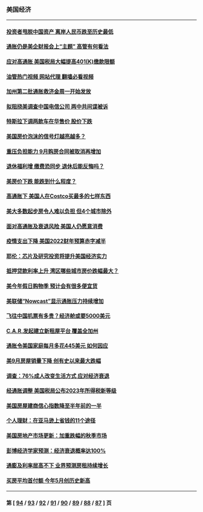 ### 美国经济
---
#### [投资者甩脱中国资产 离岸人民币跌至历史最低](../../pages/ncid1078158/n13852379.md?10260445) 
#### [通胀仍是美企财报会上“主题” 高管有何看法](../../pages/ncid1078158/n13852122.md?10260445) 
#### [应对高通胀 美国税局大幅提高401(K)缴款限额](../../pages/ncid1078158/n13852062.md?10260445) 
#### [油管热门视频 网站代理 翻墙必看视频](http://132.145.103.77:81/youtube.html?10260445)
#### [加州第二批通胀救济金周一开始发放](../../pages/ncid1078158/n13852113.md?10260445) 
#### [拟阻挠美调查中国电信公司 两中共间谍被诉](../../pages/ncid1078158/n13851990.md?10260445) 
#### [特斯拉下调两款车在华售价 股价下跌](../../pages/ncid1078158/n13851833.md?10260445) 
#### [美国房价泡沫的信号灯越亮越多？](../../pages/ncid1078158/n13851656.md?10260445) 
#### [重压负担能力 9月购房合同被取消再增加](../../pages/ncid1078158/n13851540.md?10260445) 
#### [退休福利增 缴费恐同步 退休后能反悔吗？](../../pages/ncid1078158/n13851500.md?10260445) 
#### [美房价下跌 能跌到什么程度？](../../pages/ncid1078158/n13851296.md?10260445) 
#### [高通胀下 美国人在Costco买最多的七样东西](../../pages/ncid1078158/n13850513.md?10260445) 
#### [美大多数起步房令人难以负担 但4个城市除外](../../pages/ncid1078158/n13851009.md?10260445) 
#### [面对高通胀及衰退风险 美国人仍愿意消费](../../pages/ncid1078158/n13850486.md?10260445) 
#### [疫情支出下降 美国2022财年预算赤字减半](../../pages/ncid1078158/n13850467.md?10260445) 
#### [耶伦：芯片及研究投资将提升美国经济实力](../../pages/ncid1078158/n13850392.md?10260445) 
#### [抵押贷款利率上升 湾区哪些城市房价跌幅最大？](../../pages/ncid1078158/n13849921.md?10260445) 
#### [美今年假日购物季 预计会有很多便宜货](../../pages/ncid1078158/n13849658.md?10260445) 
#### [美联储“Nowcast”显示通胀压力持续增加](../../pages/ncid1078158/n13849445.md?10260445) 
#### [飞往中国机票有多贵？经济舱或要5000美元](../../pages/ncid1078158/n13849214.md?10260445) 
#### [C.A.R.发起建立新租屋平台 覆盖全加州](../../pages/ncid1078158/n13849210.md?10260445) 
#### [通胀令美国家庭每月多花445美元 如何因应](../../pages/ncid1078158/n13849024.md?10260445) 
#### [美9月房屋销量下降 创有史以来最大跌幅](../../pages/ncid1078158/n13849021.md?10260445) 
#### [调查：76%成人改变生活方式 应对经济衰退](../../pages/ncid1078158/n13848790.md?10260445) 
#### [经通胀调整 美国税局公布2023年所得税新等级](../../pages/ncid1078158/n13848850.md?10260445) 
#### [美国房屋建商信心指数降至半年前的一半](../../pages/ncid1078158/n13848242.md?10260445) 
#### [个人理财：在亚马逊上省钱的11个途径](../../pages/ncid1078158/n13847993.md?10260445) 
#### [美国房地产市场更新：加重跌幅的秋季市场](../../pages/ncid1078158/n13847677.md?10260445) 
#### [彭博经济学家预测：经济衰退概率达100%](../../pages/ncid1078158/n13847765.md?10260445) 
#### [通膨及利率居高不下 业界预测房租持续增长](../../pages/ncid1078158/n13847743.md?10260445) 
#### [买房平均首付额 今年5月创历史新高](../../pages/ncid1078158/n13847651.md?10260445) 

---
#### 第 [ [94](./94.md?10260445) / [93](./93.md?10260445) / [92](./92.md?10260445) / [91](./91.md?10260445) / [90](./90.md?10260445) / [89](./89.md?10260445) / [88](./88.md?10260445) / [87](./87.md?10260445) ] 页
